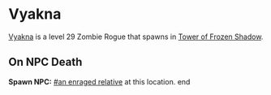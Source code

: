 # Vyakna



[Vyakna](/npc/111041) is a level 29 Zombie Rogue that spawns in [Tower of Frozen Shadow](/zone/111).



## On NPC Death

**Spawn NPC:**  [\#an enraged relative](/npc/111025) at this location.
end